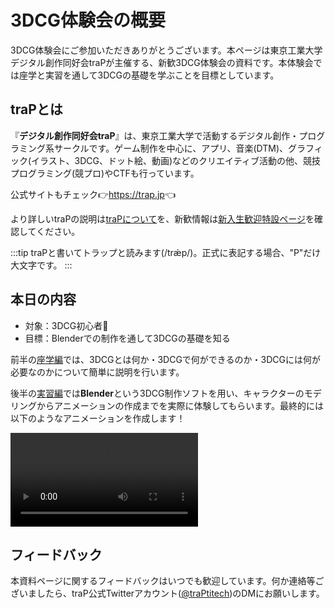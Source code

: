 # 3DCG体験会の概要

3DCG体験会にご参加いただきありがとうございます。本ページは東京工業大学デジタル創作同好会traPが主催する、新歓3DCG体験会の資料です。本体験会では座学と実習を通して3DCGの基礎を学ぶことを目標としています。

## traPとは

『**デジタル創作同好会traP**』は、東京工業大学で活動するデジタル創作・プログラミング系サークルです。ゲーム制作を中心に、アプリ、音楽(DTM)、グラフィック(イラスト、3DCG、ドット絵、動画)などのクリエイティブ活動の他、競技プログラミング(競プロ)やCTFも行っています。

公式サイトもチェック:point_right:<https://trap.jp>:point_left:

より詳しいtraPの説明は[traPについて](https://trap.jp/about/)を、新歓情報は[新入生歓迎特設ページ](https://trap.jp/welcome/)を確認してください。

:::tip
traPと書いてトラップと読みます(/trǽp/)。正式に表記する場合、"P"だけ大文字です。
:::

## 本日の内容

- 対象：3DCG初心者:beginner:
- 目標：Blenderでの制作を通して3DCGの基礎を知る

前半の[座学編](../lectures/README.md)では、3DCGとは何か・3DCGで何ができるのか・3DCGには何が必要なのかについて簡単に説明を行います。

後半の[実習編](../practical/README.md)では**Blender**という3DCG制作ソフトを用い、キャラクターのモデリングからアニメーションの作成までを実際に体験してもらいます。最終的には以下のようなアニメーションを作成します！

<video controls loop>
    <source src="/videos/goal.mp4"
            type="video/mp4">
    Sorry, your browser doesn't support embedded videos.
</video>

## フィードバック

本資料ページに関するフィードバックはいつでも歓迎しています。何か連絡等ございましたら、traP公式Twitterアカウント([@traPtitech](https://twitter.com/traPtitech))のDMにお願いします。
